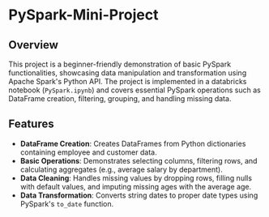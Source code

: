 # PySpark-Mini-Project

## Overview
This project is a beginner-friendly demonstration of basic PySpark functionalities, showcasing data manipulation and transformation using Apache Spark's Python API. The project is implemented in a databricks notebook (`PySpark.ipynb`) and covers essential PySpark operations such as DataFrame creation, filtering, grouping, and handling missing data.

## Features
- **DataFrame Creation**: Creates DataFrames from Python dictionaries containing employee and customer data.
- **Basic Operations**: Demonstrates selecting columns, filtering rows, and calculating aggregates (e.g., average salary by department).
- **Data Cleaning**: Handles missing values by dropping rows, filling nulls with default values, and imputing missing ages with the average age.
- **Data Transformation**: Converts string dates to proper date types using PySpark's `to_date` function.

